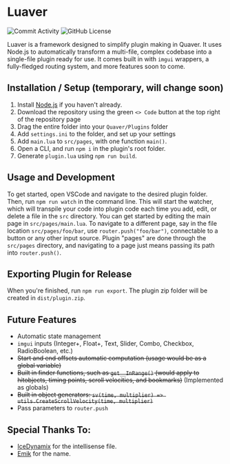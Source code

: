 # Luaver

![Commit Activity](https://img.shields.io/github/commit-activity/w/ESV-Sweetplum/Luaver)
![GitHub License](https://img.shields.io/github/license/ESV-Sweetplum/Luaver)


Luaver is a framework designed to simplify plugin making in Quaver. It uses Node.js to automatically transform a multi-file, complex codebase into a single-file plugin ready for use. It comes built in with `imgui` wrappers, a fully-fledged routing system, and more features soon to come.

## Installation / Setup (temporary, will change soon)

1. Install [Node.js](https://nodejs.org/en/download) if you haven't already.
2. Download the repository using the green `<> Code` button at the top right of the repository page
3. Drag the entire folder into your `Quaver/Plugins` folder
4. Add `settings.ini` to the folder, and set up your settings
5. Add `main.lua` to `src/pages`, with one function `main()`.
6. Open a CLI, and run `npm i` in the plugin's root folder.
7. Generate `plugin.lua` using `npm run build`.

## Usage and Development

To get started, open VSCode and navigate to the desired plugin folder. Then, run `npm run watch` in the command line. This will start the watcher, which will transpile your code into plugin code each time you add, edit, or delete a file in the `src` directory. You can get started by editing the main page in `src/pages/main.lua`. To navigate to a different page, say in the file location `src/pages/foo/bar`, use `router.push("foo/bar")`, connectable to a button or any other input source. Plugin "pages" are done through the `src/pages` directory, and navigating to a page just means passing its path into `router.push()`.

## Exporting Plugin for Release

When you're finished, run `npm run export`. The plugin zip folder will be created in `dist/plugin.zip`.

## Future Features

- Automatic state management
- `imgui` inputs (Integer+, Float+, Text, Slider, Combo, Checkbox, RadioBoolean, etc.)
- ~~Start and end offsets automatic computation (usage would be as a global variable)~~
- ~~Built in finder functions, such as `get__InRange()` (would apply to hitobjects, timing points, scroll velocities, and bookmarks)~~ (Implemented as globals)
- ~~Built in object generators: `sv(time, multiplier) => utils.CreateScrollVelocity(time, multiplier)`~~
- Pass parameters to `router.push`

## Special Thanks To:

- [IceDynamix](https://github.com/IceDynamix/) for the intellisense file.
- [Emik](https://github.com/Emik03) for the name.
